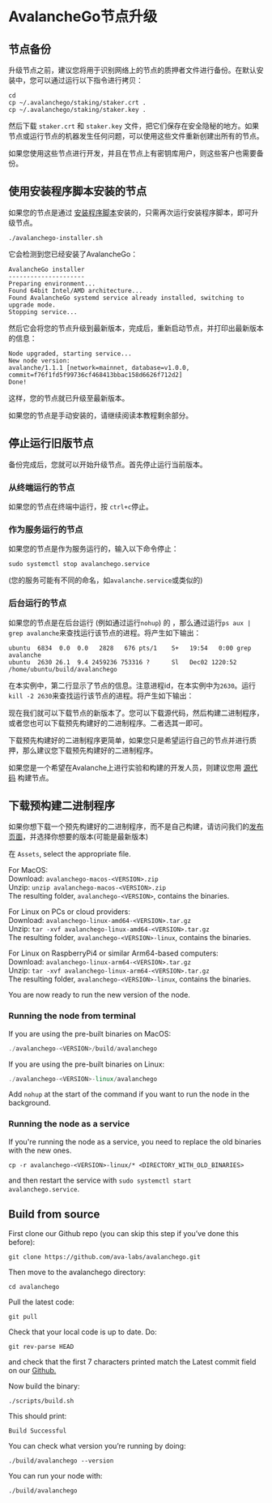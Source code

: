 # AvalancheGo节点升级

## **节点备份**

升级节点之前，建议您将用于识别网络上的节点的质押者文件进行备份。在默认安装中，您可以通过运行以下指令进行拷贝：

```text
cd
cp ~/.avalanchego/staking/staker.crt .
cp ~/.avalanchego/staking/staker.key .
```

然后下载 `staker.crt` 和 `staker.key` 文件，把它们保存在安全隐秘的地方。如果节点或运行节点的机器发生任何问题，可以使用这些文件重新创建出所有的节点。

如果您使用这些节点进行开发，并且在节点上有密钥库用户，则这些客户也需要备份。

## 使用安装程序脚本安装的节点

如果您的节点是通过 [安装程序脚本](set-up-node-with-installer.md)安装的，只需再次运行安装程序脚本，即可升级节点。

```text
./avalanchego-installer.sh
```

它会检测到您已经安装了AvalancheGo：

```text
AvalancheGo installer
---------------------
Preparing environment...
Found 64bit Intel/AMD architecture...
Found AvalancheGo systemd service already installed, switching to upgrade mode.
Stopping service...
```

然后它会将您的节点升级到最新版本，完成后，重新启动节点，并打印出最新版本的信息：

```text
Node upgraded, starting service...
New node version:
avalanche/1.1.1 [network=mainnet, database=v1.0.0, commit=f76f1fd5f99736cf468413bbac158d6626f712d2]
Done!
```


这样，您的节点就已升级至最新版本。

如果您的节点是手动安装的，请继续阅读本教程剩余部分。

## **停止运行旧版节点**

备份完成后，您就可以开始升级节点。首先停止运行当前版本。

### 从终端运行的节点

如果您的节点在终端中运行，按 `ctrl+c`停止。

### 作为服务运行的节点

如果您的节点是作为服务运行的，输入以下命令停止：

`sudo systemctl stop avalanchego.service`

\(您的服务可能有不同的命名，如`avalanche.service`或类似的\)

### 后台运行的节点

如果您的节点是在后台运行 \(例如通过运行`nohup`\) 的 ，那么通过运行`ps aux | grep avalanche`来查找运行该节点的进程。将产生如下输出：

```text
ubuntu  6834  0.0  0.0   2828   676 pts/1    S+   19:54   0:00 grep avalanche
ubuntu  2630 26.1  9.4 2459236 753316 ?      Sl   Dec02 1220:52 /home/ubuntu/build/avalanchego
```

在本实例中，第二行显示了节点的信息。注意进程id，在本实例中为`2630`。运行`kill -2 2630`来查找运行该节点的进程。将产生如下输出：


现在我们就可以下载节点的新版本了。您可以下载源代码，然后构建二进制程序，或者您也可以下载预先构建好的二进制程序。二者选其一即可。

下载预先构建好的二进制程序更简单，如果您只是希望运行自己的节点并进行质押，那么建议您下载预先构建好的二进制程序。

如果您是一个希望在Avalanche上进行实验和构建的开发人员，则建议您用 [源代码](upgrade-your-avalanchego-node.md#build-from-source) 构建节点。

## **下载预构建二进制程序**

如果你想下载一个预先构建好的二进制程序，而不是自己构建，请访问我们的[发布页面](https://github.com/ava-labs/avalanchego/releases)，并选择你想要的版本\(可能是最新版本\)

在 `Assets`, select the appropriate file.

For MacOS:  
Download: `avalanchego-macos-<VERSION>.zip`  
Unzip: `unzip avalanchego-macos-<VERSION>.zip`  
The resulting folder, `avalanchego-<VERSION>`, contains the binaries.

For Linux on PCs or cloud providers:  
Download: `avalanchego-linux-amd64-<VERSION>.tar.gz`  
Unzip: `tar -xvf avalanchego-linux-amd64-<VERSION>.tar.gz`  
The resulting folder, `avalanchego-<VERSION>-linux`, contains the binaries.

For Linux on RaspberryPi4 or similar Arm64-based computers:  
Download: `avalanchego-linux-arm64-<VERSION>.tar.gz`  
Unzip: `tar -xvf avalanchego-linux-arm64-<VERSION>.tar.gz`  
The resulting folder, `avalanchego-<VERSION>-linux`, contains the binaries.

You are now ready to run the new version of the node.

### Running the node from terminal

If you are using the pre-built binaries on MacOS:

```cpp
./avalanchego-<VERSION>/build/avalanchego
```

If you are using the pre-built binaries on Linux:

```cpp
./avalanchego-<VERSION>-linux/avalanchego
```

Add `nohup` at the start of the command if you want to run the node in the background.

### Running the node as a service

If you're running the node as a service, you need to replace the old binaries with the new ones.

`cp -r avalanchego-<VERSION>-linux/* <DIRECTORY_WITH_OLD_BINARIES>`

and then restart the service with `sudo systemctl start avalanchego.service`.

## **Build from source**

First clone our Github repo \(you can skip this step if you’ve done this before\):

```text
git clone https://github.com/ava-labs/avalanchego.git
```

Then move to the avalanchego directory:

```text
cd avalanchego
```

Pull the latest code:

```text
git pull
```

Check that your local code is up to date. Do:

```text
git rev-parse HEAD
```

and check that the first 7 characters printed match the Latest commit field on our [Github.](https://github.com/ava-labs/avalanchego)

Now build the binary:

```text
./scripts/build.sh
```

This should print:

```text
Build Successful
```

You can check what version you’re running by doing:

```text
./build/avalanchego --version
```

You can run your node with:

```text
./build/avalanchego
```

<!--stackedit_data:
eyJoaXN0b3J5IjpbMTYzMzU1NzMzMl19
-->